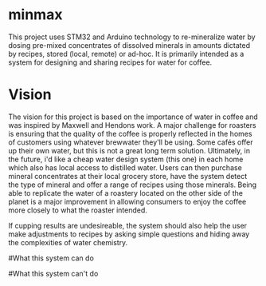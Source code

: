# minmax
This project uses STM32 and Arduino technology to re-mineralize water by dosing pre-mixed concentrates of dissolved minerals in amounts dictated by recipes, stored (local, remote) or ad-hoc. It is primarily intended as a system for designing and sharing recipes for water for coffee.

# Vision
The vision for this project is based on the importance of water in coffee and was inspired by Maxwell and Hendons work. A major challenge for roasters is ensuring that the quality of the coffee is properly reflected in the homes of customers using whatever brewwater they'll be using. Some cafés offer up their own water, but this is not a great long term solution. Ultimately, in the future, i'd like a cheap water design system (this one) in each home which also has local access to distilled water. Users can then purchase mineral concentrates at their local grocery store, have the system detect the type of mineral and offer a range of recipes using those minerals. Being able to replicate the water of a roastery located on the other side of the planet is a major improvement in allowing consumers to enjoy the coffee more closely to what the roaster intended.

If cupping results are undesireable, the system should also help the user make adjustments to recipes by asking simple questions and hiding away the complexities of water chemistry.

#What this system can do

#What this system can't do

